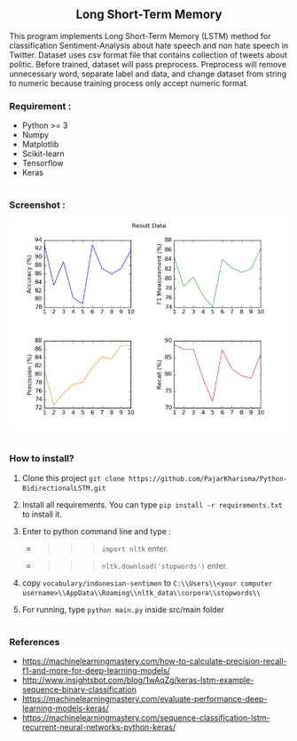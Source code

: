 <h2 align="center">Long Short-Term Memory</h2>
This program implements Long Short-Term Memory (LSTM) method for classification Sentiment-Analysis about hate speech and non hate speech in Twitter. Dataset uses csv format file that contains collection of tweets about politic.  
Before trained, dataset will pass preprocess. Preprocess will remove unnecessary word, separate label and data, and change dataset from string to numeric because training process only accept numeric format.  

### Requirement :
- Python >= 3
- Numpy
- Matplotlib
- Scikit-learn
- Tensorflow
- Keras
<br><br>

### Screenshot :
<img src="img/Figure_1.png">
<br><br>

### How to install?
1. Clone this project `git clone https://github.com/PajarKharisma/Python-BidirectionalLSTM.git`

2. Install all requirements. You can type `pip install -r requirements.txt` to install it.

3. Enter to python command line and type :
    - >>> `import nltk` enter.
    - >>> `nltk.download('stopwords')` enter.

4. copy `vocabulary/indonesian-sentimen` to `C:\\Users\\<your computer username>\\AppData\\Roaming\\nltk_data\\corpora\\stopwords\\`

5. For running, type `python main.py` inside src/main folder
<br><br>

### References
- https://machinelearningmastery.com/how-to-calculate-precision-recall-f1-and-more-for-deep-learning-models/
- http://www.insightsbot.com/blog/1wAqZg/keras-lstm-example-sequence-binary-classification
- https://machinelearningmastery.com/evaluate-performance-deep-learning-models-keras/
- https://machinelearningmastery.com/sequence-classification-lstm-recurrent-neural-networks-python-keras/